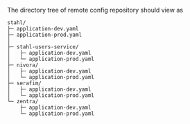The directory tree of remote config repository should view as
```
stahl/
├─ application-dev.yaml
├─ application-prod.yaml
│
├─ stahl-users-service/  
│   ├─ application-dev.yaml
│   └─ application-prod.yaml
├─ nivora/
│   ├─ application-dev.yaml
│   └─ application-prod.yaml
├─ serafim/
│   ├─ application-dev.yaml
│   └─ application-prod.yaml
└─ zentra/
    ├─ application-dev.yaml
    └─ application-prod.yaml
```